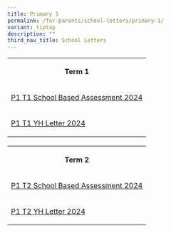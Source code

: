 ```yaml
---
title: Primary 1
permalink: /for-parents/school-letters/primary-1/
variant: tiptap
description: ""
third_nav_title: School Letters
---
```

<table style="minWidth: 25px">
<colgroup>
<col>
</colgroup>
<tbody>
<tr>
<th rowspan="1" colspan="1">
<p>Term 1</p>
</th>
</tr>
<tr>
<td rowspan="1" colspan="1">
<p><a href="/files/2024 Assessment/MPS_2024_T1_029_Primary_1_School_based_Assessment_2024.pdf" rel="noopener noreferrer nofollow" target="_blank">P1 T1 School Based Assessment 2024</a>
</p>
</td>
</tr>
<tr>
<td rowspan="1" colspan="1">
<p><a href="/files/YH Letters/MPS_2024_T1___02a__P1_YH_Letter_and_COE.pdf" rel="noopener noreferrer nofollow" target="_blank">P1 T1 YH Letter 2024</a>
</p>
</td>
</tr>
</tbody>
</table>
<h4></h4>
<table style="minWidth: 75px">
<colgroup>
<col>
<col>
<col>
</colgroup>
<tbody>
<tr>
<th rowspan="1" colspan="3">
<p>Term 2</p>
</th>
</tr>
<tr>
<td rowspan="1" colspan="3">
<p><a href="/files/2024 Assessment/MPS2024T2_142_P1_Assessment_2024__Term_2__11_Apr.pdf" rel="noopener noreferrer nofollow" target="_blank">P1 T2 School Based Assessment 2024</a>
</p>
</td>
</tr>
<tr>
<td rowspan="1" colspan="3">
<p><a href="/files/MPS_2024_T2_P_s_Letter_to_Parents.pdf" rel="noopener noreferrer nofollow" target="_blank">P1 T2 YH Letter 2024</a>
</p>
</td>
</tr>
</tbody>
</table>
<p></p>